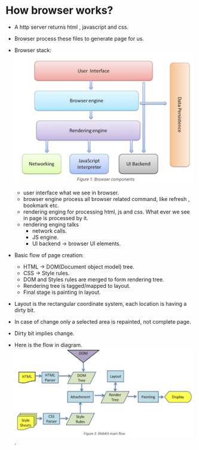 # How browser works?
* A http server returns html , javascript and css.
* Browser process these files to generate page for us.
* Browser stack:
![browser stack](/docs/browser%20components.png) 
   * user interface what we see in browser.
   * browser engine process all browser related command, like refresh , bookmark etc.
   * rendering enging for processing html, js and css. What ever we see in page is processed by it.
   * rendering enging talks
        * network calls. 
        * JS engine.
        * UI backend -> browser UI elements.
* Basic flow of page creation:
   * HTML -> DOM(Document object model) tree.
   * CSS -> Style rules.
   * DOM and Styles rules are merged to form rendering tree. 
   * Rendering tree is tagged/mapped to layout.
   * Final stage is painting in layout.

* Layout is the rectangular coordinate system, each location is having a dirty bit.
* In case of change only a selected area is repainted, not complete page.
* Dirty bit implies change. 
* Here is the flow in diagram.
![process flow](/docs/process_flow.png).
